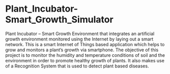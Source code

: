 # Plant_Incubator-Smart_Growth_Simulator
Plant Incubator – Smart Growth Environment that integrates an artificial growth environment monitored using the Internet by laying out a smart network. This is a smart Internet of Things based application which helps to grow and monitors a plant’s growth via smartphone. The objective of this project is to monitor the humidity and temperature conditions of soil and the environment in order to promote healthy growth of plants. It also makes use of a Recognition System that is used to detect plant based diseases.
